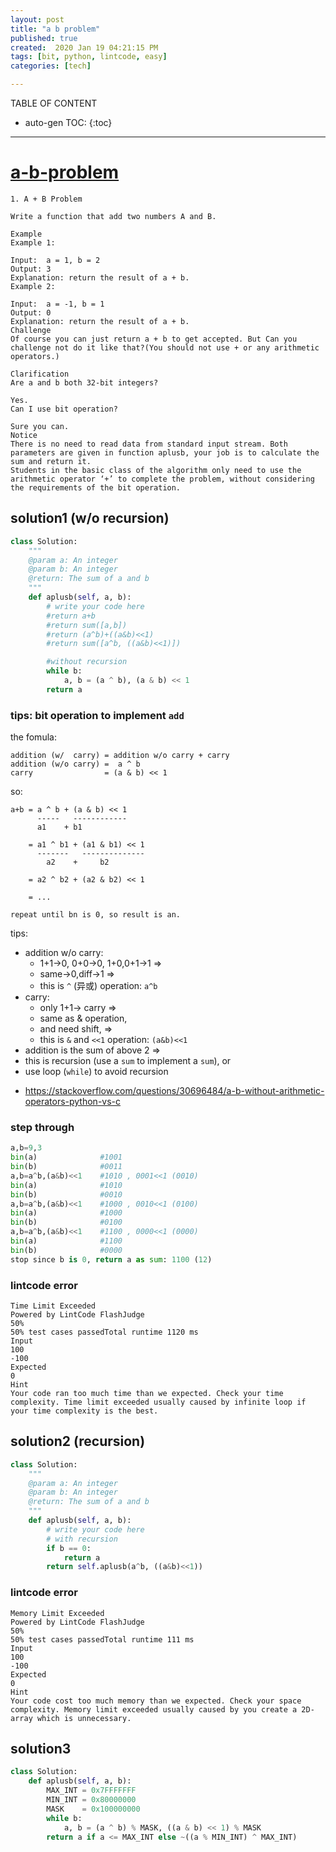 ```yaml
---
layout: post
title: "a b problem"
published: true
created:  2020 Jan 19 04:21:15 PM
tags: [bit, python, lintcode, easy]
categories: [tech]

---
```


TABLE OF CONTENT

* auto-gen TOC:
{:toc}

- - -

# [a-b-problem](https://www.lintcode.com/problem/a-b-problem/?_from=ladder&&fromId=99)

    1. A + B Problem

    Write a function that add two numbers A and B.

    Example
    Example 1:

    Input:  a = 1, b = 2
    Output: 3	
    Explanation: return the result of a + b.
    Example 2:

    Input:  a = -1, b = 1
    Output: 0	
    Explanation: return the result of a + b.
    Challenge
    Of course you can just return a + b to get accepted. But Can you challenge not do it like that?(You should not use + or any arithmetic operators.)

    Clarification
    Are a and b both 32-bit integers?

    Yes.
    Can I use bit operation?

    Sure you can.
    Notice
    There is no need to read data from standard input stream. Both parameters are given in function aplusb, your job is to calculate the sum and return it.
    Students in the basic class of the algorithm only need to use the arithmetic operator ‘+’ to complete the problem, without considering the requirements of the bit operation.

## solution1 (w/o recursion)

```python
class Solution:
    """
    @param a: An integer
    @param b: An integer
    @return: The sum of a and b
    """
    def aplusb(self, a, b):
        # write your code here
        #return a+b
        #return sum([a,b])
        #return (a^b)+((a&b)<<1)
        #return sum([a^b, ((a&b)<<1)])

        #without recursion
        while b:
            a, b = (a ^ b), (a & b) << 1
        return a
```

### tips: bit operation to implement `add`

the fomula:

    addition (w/  carry) = addition w/o carry + carry
    addition (w/o carry) =  a ^ b
    carry                = (a & b) << 1

so:

    a+b = a ^ b + (a & b) << 1
          -----   ------------
          a1    + b1

        = a1 ^ b1 + (a1 & b1) << 1
          -------   --------------
            a2    +     b2

        = a2 ^ b2 + (a2 & b2) << 1

        = ...

    repeat until bn is 0, so result is an.

tips:

* addition w/o carry: 
    * 1+1->0, 0+0->0, 1+0,0+1->1 => 
    * same->0,diff->1 => 
    * this is `^` (异或) operation: `a^b`
* carry: 
    * only 1+1-> carry => 
    * same as & operation, 
    * and need shift, => 
    * this is `&` and `<<1` operation: `(a&b)<<1`
* addition is the sum of above 2 =>
* this is recursion (use a `sum` to implement a `sum`), or
* use loop (`while`) to avoid recursion

- https://stackoverflow.com/questions/30696484/a-b-without-arithmetic-operators-python-vs-c

### step through

```python
a,b=9,3
bin(a)              #1001
bin(b)              #0011
a,b=a^b,(a&b)<<1    #1010 , 0001<<1 (0010)
bin(a)              #1010
bin(b)              #0010
a,b=a^b,(a&b)<<1    #1000 , 0010<<1 (0100)
bin(a)              #1000
bin(b)              #0100
a,b=a^b,(a&b)<<1    #1100 , 0000<<1 (0000)
bin(a)              #1100
bin(b)              #0000
stop since b is 0, return a as sum: 1100 (12)
```
<!--
TODO: read about 补码
-->

### lintcode error

    Time Limit Exceeded
    Powered by LintCode FlashJudge
    50%
    50% test cases passedTotal runtime 1120 ms
    Input
    100
    -100
    Expected
    0
    Hint
    Your code ran too much time than we expected. Check your time complexity. Time limit exceeded usually caused by infinite loop if your time complexity is the best.

## solution2 (recursion)

```python
class Solution:
    """
    @param a: An integer
    @param b: An integer
    @return: The sum of a and b
    """
    def aplusb(self, a, b):
        # write your code here
        # with recursion
        if b == 0:
            return a
        return self.aplusb(a^b, ((a&b)<<1))
```

### lintcode error

    Memory Limit Exceeded
    Powered by LintCode FlashJudge
    50%
    50% test cases passedTotal runtime 111 ms
    Input
    100
    -100
    Expected
    0
    Hint
    Your code cost too much memory than we expected. Check your space complexity. Memory limit exceeded usually caused by you create a 2D-array which is unnecessary.

## solution3

```python
class Solution:
    def aplusb(self, a, b):
        MAX_INT = 0x7FFFFFFF
        MIN_INT = 0x80000000
        MASK    = 0x100000000
        while b:
            a, b = (a ^ b) % MASK, ((a & b) << 1) % MASK
        return a if a <= MAX_INT else ~((a % MIN_INT) ^ MAX_INT)
```

